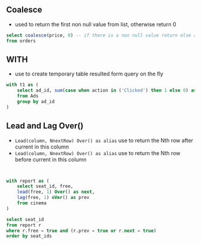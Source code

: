 ## Coalesce  
- used to return the first non null value from list, otherwise return 0 
```sql 
select coalesce(price, 0) -- if there is a non null value return else return 0 
from orders 
```

## WITH  
- use to create temporary table resulted form query on the fly

```sql 
with t1 as ( 
    select ad_id, sum(case when action in ('Clicked') then 1 else 0) as Clicked 
    from Ads 
    group by ad_id
)
``` 


## Lead and Lag Over() 
- `Lead(column, NnextRow) Over() as alias` use to return the Nth row after current in this column 
- `Lead(column, NnextRow) Over() as alias` use to return the Nth row before current in this column
```sql 


with report as ( 
    select seat_id, free, 
    lead(free, 1) Over() as next, 
    lag(free, 1) oVer() as prev
    from cinema
)

select seat_id 
from report r
where r.free = true and (r.prev = true or r.next = true)
order by seat_ids
```